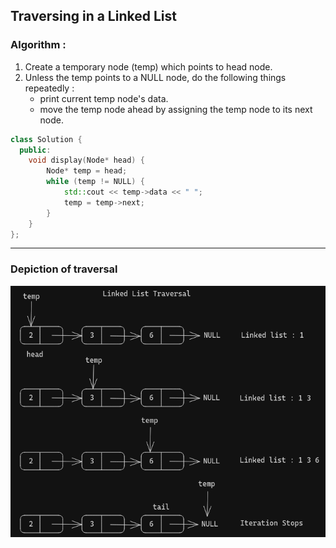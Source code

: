 ## Traversing in a Linked List

### Algorithm :

1. Create a temporary node (temp) which points to head node.
2. Unless the temp points to a NULL node, do the following things repeatedly :
   - print current temp node's data.
   - move the temp node ahead by assigning the temp node to its next node.

```cpp
class Solution {
  public:
    void display(Node* head) {
        Node* temp = head;
        while (temp != NULL) {
            std::cout << temp->data << " ";
            temp = temp->next;
        }
    }
};
```

---

### Depiction of traversal

![linked-list-1](https://github.com/amitsuthar69/assets/blob/main/linked-lists/linked-list-traversal.png?raw=true)
